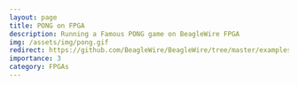 ```yaml
---
layout: page
title: PONG on FPGA
description: Running a Famous PONG game on BeagleWire FPGA
img: /assets/img/pong.gif
redirect: https://github.com/BeagleWire/BeagleWire/tree/master/examples/vga_pong
importance: 3
category: FPGAs
---
```



